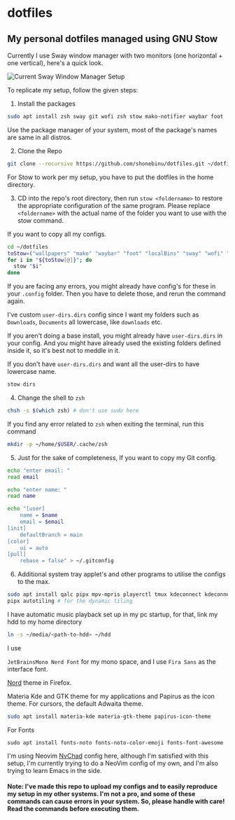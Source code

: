 # dotfiles
## My personal dotfiles managed using GNU Stow

Currently I use Sway window manager with two monitors (one horizontal + one vertical), here's a quick look.

![Current Sway Window Manager Setup](./20230709_18:37:45_247915744.png)

To replicate my setup, follow the given steps: 

1. Install the packages
```bash
sudo apt install zsh sway git wofi zsh stow mako-notifier waybar foot
```
Use the package manager of your system, most of the package's names are same in all distros.

2. Clone the Repo
```bash
git clone --recursive https://github.com/shonebinu/dotfiles.git ~/dotfiles
```
For Stow to work per my setup, you have to put the dotfiles in the home directory.

3. CD into the repo's root directory, then run `stow <foldername>` to restore the appropriate configuration of the same program. Please replace `<foldername>` with the actual name of the folder you want to use with the stow command.

If you want to copy all my configs.
```bash
cd ~/dotfiles
toStow=("wallpapers" "mako" "waybar" "foot" "localBins" "sway" "wofi" "zsh") 
for i in "${toStow[@]}"; do 
  stow "$i"
done
```
If you are facing any errors, you might already have config's for these in your `.config` folder. Then you have to delete those, and rerun the command again.

I've custom `user-dirs.dirs` config since I want my folders such as `Downloads`, `Documents` all lowercase, like `downloads` etc.

If you aren't doing a base install, you might already have `user-dirs.dirs` in your config. And you might have already used the existing folders defined inside it, so it's best not to meddle in it.

If you don't have `user-dirs.dirs` and want all the user-dirs to have lowercase name.
```bash
stow dirs
```

4. Change the shell to `zsh`
```bash
chsh -s $(which zsh) # don't use sudo here
```
If you find any error related to `zsh` when exiting the terminal, run this command
```bash
mkdir -p ~/home/$USER/.cache/zsh
```

5. Just for the sake of completeness, If you want to copy my Git config. 
```bash
echo "enter email: "
read email 

echo "enter name: "
read name

echo "[user]
	name = $name
	email = $email
[init]
	defaultBranch = main
[color]
	ui = auto
[pull]
	rebase = false" > ~/.gitconfig
```

6. Additional system tray applet's and other programs to utilise the configs to the max.
```bash
sudo apt install qalc pipx mpv-mpris playerctl tmux kdeconnect kdeconnect-indicator nm-applet swayidle swaylock udiskie blueman-applet mpv
pipx autotiling # for the dynamic tiling
```
I have automatic music playback set up in my pc startup, for that, link my hdd to my home directory 
```bash
ln -s ~/media/<path-to-hdd> ~/hdd
```
I use 

`JetBrainsMono Nerd Font` for my mono space, and I use `Fira Sans` as the interface font.

[Nord](https://addons.mozilla.org/en-US/firefox/addon/nord-firefox/) theme in Firefox.

Materia Kde and GTK theme for my applications and Papirus as the icon theme. For cursors, the default Adwaita theme.
```bash
sudo apt install materia-kde materia-gtk-theme papirus-icon-theme
```

For Fonts
```
sudo apt install fonts-noto fonts-noto-color-emoji fonts-font-awesome 
```

I'm using Neovim [NvChad](https://github.com/NvChad/NvChad) config here, although I'm satisfied with this setup, I'm currently trying to do a NeoVim config of my own, and I'm also trying to learn Emacs in the side.

#### Note: I've made this repo to upload my configs and to easily reproduce my setup in my other systems. I'm not a pro, and some of these commands can cause errors in your system. So, please handle with care! Read the commands before executing them.
